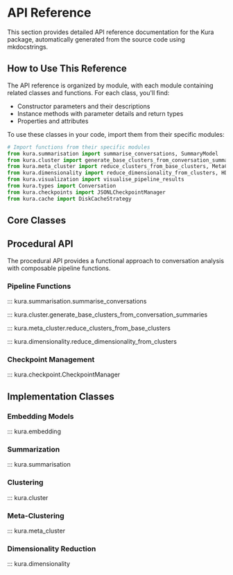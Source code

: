 # API Reference

This section provides detailed API reference documentation for the Kura package, automatically generated from the source code using mkdocstrings.

## How to Use This Reference

The API reference is organized by module, with each module containing related classes and functions. For each class, you'll find:

- Constructor parameters and their descriptions
- Instance methods with parameter details and return types
- Properties and attributes

To use these classes in your code, import them from their specific modules:

```python
# Import functions from their specific modules
from kura.summarisation import summarise_conversations, SummaryModel
from kura.cluster import generate_base_clusters_from_conversation_summaries, ClusterDescriptionModel
from kura.meta_cluster import reduce_clusters_from_base_clusters, MetaClusterModel
from kura.dimensionality import reduce_dimensionality_from_clusters, HDBUMAP
from kura.visualization import visualise_pipeline_results
from kura.types import Conversation
from kura.checkpoints import JSONLCheckpointManager
from kura.cache import DiskCacheStrategy
```

## Core Classes

## Procedural API

The procedural API provides a functional approach to conversation analysis with composable pipeline functions.

### Pipeline Functions

::: kura.summarisation.summarise_conversations

::: kura.cluster.generate_base_clusters_from_conversation_summaries

::: kura.meta_cluster.reduce_clusters_from_base_clusters

::: kura.dimensionality.reduce_dimensionality_from_clusters

### Checkpoint Management

::: kura.checkpoint.CheckpointManager

## Implementation Classes

### Embedding Models

::: kura.embedding

### Summarization

::: kura.summarisation

### Clustering

::: kura.cluster

### Meta-Clustering

::: kura.meta_cluster

### Dimensionality Reduction

::: kura.dimensionality

